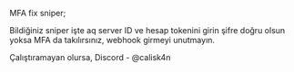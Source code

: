 MFA fix sniper;

Bildiğiniz sniper işte aq server ID ve hesap tokenini girin şifre doğru olsun yoksa MFA da takılırsınız, webhook girmeyi unutmayın.

Çalıştıramayan olursa, Discord - @calisk4n
